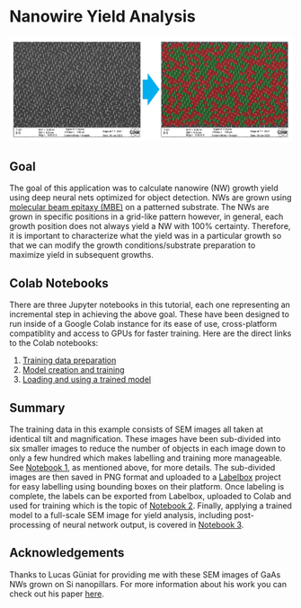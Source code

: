 # Nanowire Yield Analysis
![NW Yield Summary](../imgs/nw_yield_general.png "NW Yield Summary")

## Goal
The goal of this application was to calculate nanowire (NW) growth yield using deep neural nets optimized for object detection. NWs are grown using [molecular beam epitaxy (MBE)](https://en.wikipedia.org/wiki/Molecular-beam_epitaxy) on a patterned substrate. The NWs are grown in specific positions in a grid-like pattern however, in general, each growth position does not always yield a NW with 100% certainty. Therefore, it is important to characterize what the yield was in a particular growth so that we can modify the growth conditions/substrate preparation to maximize yield in subsequent growths.

## Colab Notebooks
There are three Jupyter notebooks in this tutorial, each one representing an incremental step in achieving the above goal. These have been designed to run inside of a Google Colab instance for its ease of use, cross-platform compatiblity and access to GPUs for faster training. Here are the direct links to the Colab notebooks:
1. [Training data preparation](https://colab.research.google.com/github/Martin09/DeepSEM/blob/master/obj_detection-NW_yield/1_nw_yield_image_prep.ipynb)
2. [Model creation and training](https://colab.research.google.com/github/Martin09/DeepSEM/blob/master/obj_detection-NW_yield/2_nw_yield_training.ipynb)
3. [Loading and using a trained model](https://colab.research.google.com/github/Martin09/DeepSEM/blob/master/obj_detection-NW_yield/3_nw_yield_yield_analysis.ipynb)

## Summary
The training data in this example consists of SEM images all taken at identical tilt and magnification. These images have been sub-divided into six smaller images to reduce the number of objects in each image down to only a few hundred which makes labelling and training more manageable. See [Notebook 1](https://colab.research.google.com/github/Martin09/DeepSEM/blob/master/obj_detection-NW_yield/1_nw_yield_image_prep.ipynb), as mentioned above, for more details. The sub-divided images are then saved in PNG format and uploaded to a [Labelbox](https://labelbox.com) project for easy labelling using bounding boxes on their platform. Once labeling is complete, the labels can be exported from Labelbox, uploaded to Colab and used for training which is the topic of [Notebook 2](https://colab.research.google.com/github/Martin09/DeepSEM/blob/master/obj_detection-NW_yield/2_nw_yield_training.ipynb). Finally, applying a trained model to a full-scale SEM image for yield analysis, including post-processing of neural network output, is covered in [Notebook 3](https://colab.research.google.com/github/Martin09/DeepSEM/blob/master/obj_detection-NW_yield/3_nw_yield_yield_analysis.ipynb).

## Acknowledgements
Thanks to Lucas Güniat for providing me with these SEM images of GaAs NWs grown on Si nanopillars. For more information about his work you can check out his paper [here](https://pubs.acs.org/doi/abs/10.1021/acsnano.9b01546).
